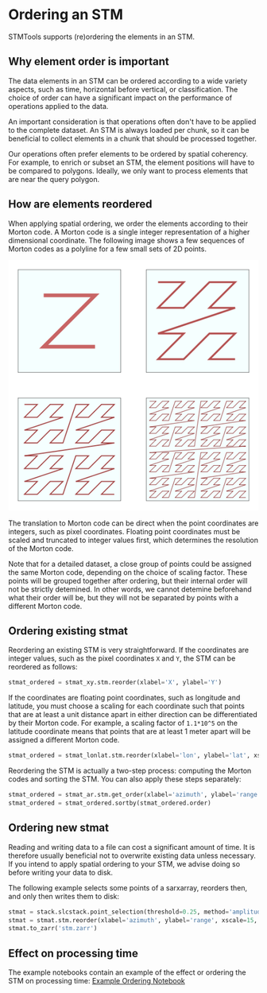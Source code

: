 # Ordering an STM

STMTools supports (re)ordering the elements in an STM.


## Why element order is important

The data elements in an STM can be ordered according to a wide variety aspects, such as time, horizontal before vertical, or classification. The choice of order can have a significant impact on the performance of operations applied to the data.

An important consideration is that operations often don't have to be applied to the complete dataset. An STM is always loaded per chunk, so it can be beneficial to collect elements in a chunk that should be processed together.

Our operations often prefer elements to be ordered by spatial coherency. For example, to enrich or subset an STM, the element positions will have to be compared to polygons. Ideally, we only want to process elements that are near the query polygon.


## How are elements reordered

When applying spatial ordering, we order the elements according to their Morton code. A Morton code is a single integer representation of a higher dimensional coordinate. The following image shows a few sequences of Morton codes as a polyline for a few small sets of 2D points.

![Morton orders](img/Four-level_Z.png)

The translation to Morton code can be direct when the point coordinates are integers, such as pixel coordinates. Floating point coordinates must be scaled and truncated to integer values first, which determines the resolution of the Morton code.

Note that for a detailed dataset, a close group of points could be assigned the same Morton code, depending on the choice of scaling factor. These points will be grouped together after ordering, but their internal order will not be strictly detemined. In other words, we cannot detemine beforehand what their order will be, but they will not be separated by points with a different Morton code.


## Ordering existing stmat

Reordering an existing STM is very straightforward.
If the coordinates are integer values, such as the pixel coordinates `X` and `Y`, the STM can be reordered as follows:

```python
stmat_ordered = stmat_xy.stm.reorder(xlabel='X', ylabel='Y')
```

If the coordinates are floating point coordinates, such as longitude and latitude, you must choose a scaling for each coordinate such that points that are at least a unit distance apart in either direction can be differentiated by their Morton code. For example, a scaling factor of ```1.1*10^5``` on the latitude coordinate means that points that are at least 1 meter apart will be assigned a different Morton code.

```python
stmat_ordered = stmat_lonlat.stm.reorder(xlabel='lon', ylabel='lat', xscale=1.5*(10**5), yscale=1.7*(10**5))
```

Reordering the STM is actually a two-step process: computing the Morton codes and sorting the STM. You can also apply these steps separately:

```python
stmat_ordered = stmat_ar.stm.get_order(xlabel='azimuth', ylabel='range', xscale=15, yscale=17)
stmat_ordered = stmat_ordered.sortby(stmat_ordered.order)
```


## Ordering new stmat

Reading and writing data to a file can cost a significant amount of time. It is therefore usually beneficial not to overwrite existing data unless necessary. If you intend to apply spatial ordering to your STM, we advise doing so before writing your data to disk.

The following example selects some points of a sarxarray, reorders then, and only then writes them to disk:

```python
stmat = stack.slcstack.point_selection(threshold=0.25, method='amplitude_dispersion')
stmat = stmat.stm.reorder(xlabel='azimuth', ylabel='range', xscale=15, yscale=17)
stmat.to_zarr('stm.zarr')
```


## Effect on processing time

The example notebooks contain an example of the effect or ordering the STM on processing time: [Example Ordering Notebook](./notebooks/demo_order_stm.ipynb)
